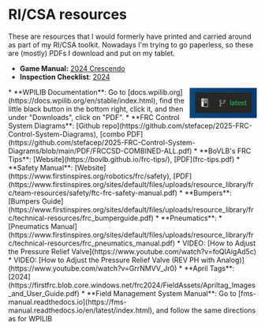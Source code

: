 # RI/CSA resources

These are resources that I would formerly have printed and carried around as part of my RI/CSA toolkit.
Nowadays I'm trying to go paperless, so these are (mostly) PDFs I download and put on my tablet.

* **Game Manual:** [2024 Crescendo](https://firstfrc.blob.core.windows.net/frc2024/Manual/2024GameManual.pdf)
* **Inspection Checklist**: [2024](https://firstfrc.blob.core.windows.net/frc2024/Manual/2024FRCInspectionChecklist.pdf)
<img alt="little black button" src="readthedocs_button.png" style="float: right;"/>
* **WPILIB Documentation**: Go to [docs.wpilib.org](https://docs.wpilib.org/en/stable/index.html), find the little black button in the bottom right, click it, and then under "Downloads", click on "PDF".
* **FRC Control System Diagrams**: [Github repo](https://github.com/stefacep/2025-FRC-Control-System-Diagrams), [combo PDF](https://github.com/stefacep/2025-FRC-Control-System-Diagrams/blob/main/PDF/FRCCSD-COMBINED-ALL.pdf)
* **BoVLB's FRC Tips**: [Website](https://bovlb.github.io/frc-tips/), [PDF](frc-tips.pdf)
* **Safety Manual**: [Website](https://www.firstinspires.org/robotics/frc/safety), [PDF](https://www.firstinspires.org/sites/default/files/uploads/resource_library/frc/team-resources/safety/ftc-frc-safety-manual.pdf)
* **Bumpers**: [Bumpers Guide](https://www.firstinspires.org/sites/default/files/uploads/resource_library/frc/technical-resources/frc_bumperguide.pdf)
* **Pneumatics**: 
  * [Pneumatics Manual](https://www.firstinspires.org/sites/default/files/uploads/resource_library/frc/technical-resources/frc_pneumatics_manual.pdf) 
  * VIDEO: [How to Adjust the Pressure Relief Valve](https://www.youtube.com/watch?v=foQlAigAd5c)
  * VIDEO: [How to Adjust the Pressure Relief Valve (REV PH with Analog)](https://www.youtube.com/watch?v=GrrNMVV_Jr0)
* **April Tags**: [2024](https://firstfrc.blob.core.windows.net/frc2024/FieldAssets/Apriltag_Images_and_User_Guide.pdf)
* **Field Management System Manual**: Go to [fms-manual.readthedocs.io](https://fms-manual.readthedocs.io/en/latest/index.html), and follow the same directions as for WPILIB
